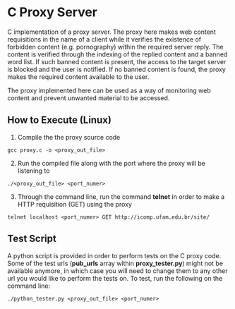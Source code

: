 # C Proxy Server

C implementation of a proxy server. The proxy here makes web content requisitions in the name of a client while it verifies the existence of forbidden content (e.g. pornography) within the required server reply. The content is verified through the indexing of the replied content and a banned word list. If such banned content is present, the access to the target server is blocked and the user is notified. If no banned content is found, the proxy makes the required content available to the user. 

The proxy implemented here can be used as a way of monitoring web content and prevent unwanted material to be accessed.

## How to Execute (Linux)

1. Compile the the proxy source code

```shell
gcc proxy.c -o <proxy_out_file>
```

2. Run the compiled file along with the port where the proxy will be listening to

```shell
./<proxy_out_file> <port_numer>
```

3. Through the command line, run the command **telnet** in order to make a HTTP requisition (GET) using the proxy

```shell
telnet localhost <port_numer> GET http://icomp.ufam.edu.br/site/
```

## Test Script

A python script is provided in order to perform tests on the C proxy code. Some of the test urls (**pub_urls** array within **proxy_tester.py**) might not be available anymore, in which case you will need to change them to any other url you would like to perform the tests on. To test, run the following on the command line:

```shell
./python_tester.py <proxy_out_file> <port_numer>
```